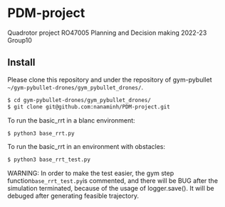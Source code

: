 # PDM-project
 Quadrotor project RO47005 Planning and Decision making 2022-23
 Group10

## Install
Please clone this repository and under the repository of gym-pybullet `~/gym-pybullet-drones/gym_pybullet_drones/`.

```sh
$ cd gym-pybullet-drones/gym_pybullet_drones/
$ git clone git@github.com:nanaminh/PDM-project.git
```
To run the basic_rrt in a blanc environment:
```sh
$ python3 base_rrt.py 
```
To run the basic_rrt in an environment with obstacles:
```sh
$ python3 base_rrt_test.py 
```
WARNING: 
In order to make the test easier, the gym step function`base_rrt_test.py`is commented, and there will be BUG after the simulation terminated, because of the usage of logger.save(). It will be debuged after generating feasible trajectory.
